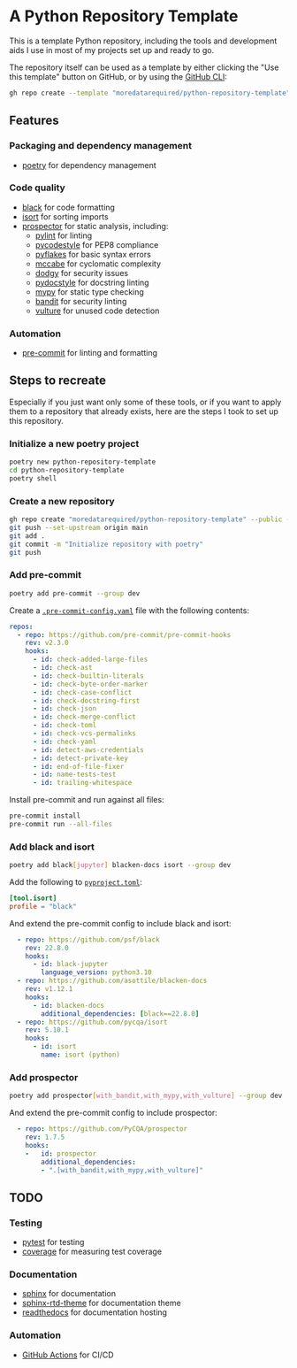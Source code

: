 # A Python Repository Template

This is a template Python repository, including the tools and development aids I use in most of my projects set up and ready to go.

The repository itself can be used as a template by either clicking the "Use this template" button on GitHub, or by using the [GitHub CLI](https://cli.github.com/):

```bash
gh repo create --template "moredatarequired/python-repository-template"
```

## Features

### Packaging and dependency management

- [poetry](https://python-poetry.org/) for dependency management

### Code quality

- [black](https://black.readthedocs.io/en/stable/) for code formatting
- [isort](https://pycqa.github.io/isort/) for sorting imports
- [prospector](https://prospector.landscape.io/en/master/) for static analysis, including:
    - [pylint](https://pylint.org/) for linting
    - [pycodestyle](https://pycodestyle.pycqa.org/en/latest/) for PEP8 compliance
    - [pyflakes](https://pypi.org/project/pyflakes/) for basic syntax errors
    - [mccabe](https://pypi.org/project/mccabe/) for cyclomatic complexity
    - [dodgy](https://pypi.org/project/dodgy/) for security issues
    - [pydocstyle](https://www.pydocstyle.org/en/stable/) for docstring linting
    - [mypy](https://mypy.readthedocs.io/en/stable/) for static type checking
    - [bandit](https://bandit.readthedocs.io/en/latest/) for security linting
    - [vulture](https://pypi.org/project/vulture/) for unused code detection

### Automation

- [pre-commit](https://pre-commit.com/) for linting and formatting

## Steps to recreate

Especially if you just want only some of these tools, or if you want to apply them to a repository that already exists, here are the steps I took to set up this repository.

### Initialize a new poetry project

```bash
poetry new python-repository-template
cd python-repository-template
poetry shell
```

### Create a new repository

```bash
gh repo create "moredatarequired/python-repository-template" --public --description "A Python Repository Template" --license unlicense --source=.
git push --set-upstream origin main
git add .
git commit -m "Initialize repository with poetry"
git push
```

### Add pre-commit

```bash
poetry add pre-commit --group dev
```

Create a [`.pre-commit-config.yaml`](.pre-commit-config.yaml) file with the following contents:

```yaml
repos:
  - repo: https://github.com/pre-commit/pre-commit-hooks
    rev: v2.3.0
    hooks:
      - id: check-added-large-files
      - id: check-ast
      - id: check-builtin-literals
      - id: check-byte-order-marker
      - id: check-case-conflict
      - id: check-docstring-first
      - id: check-json
      - id: check-merge-conflict
      - id: check-toml
      - id: check-vcs-permalinks
      - id: check-yaml
      - id: detect-aws-credentials
      - id: detect-private-key
      - id: end-of-file-fixer
      - id: name-tests-test
      - id: trailing-whitespace
```

Install pre-commit and run against all files:

```bash
pre-commit install
pre-commit run --all-files
```

### Add black and isort

```bash
poetry add black[jupyter] blacken-docs isort --group dev
```

Add the following to [`pyproject.toml`](pyproject.toml):
```toml
[tool.isort]
profile = "black"
```

And extend the pre-commit config to include black and isort:

```yaml
  - repo: https://github.com/psf/black
    rev: 22.8.0
    hooks:
      - id: black-jupyter
        language_version: python3.10
  - repo: https://github.com/asottile/blacken-docs
    rev: v1.12.1
    hooks:
      - id: blacken-docs
        additional_dependencies: [black==22.8.0]
  - repo: https://github.com/pycqa/isort
    rev: 5.10.1
    hooks:
      - id: isort
        name: isort (python)
```

### Add prospector

```bash
poetry add prospector[with_bandit,with_mypy,with_vulture] --group dev
```

And extend the pre-commit config to include prospector:

```yaml
  - repo: https://github.com/PyCQA/prospector
    rev: 1.7.5
    hooks:
    -   id: prospector
        additional_dependencies:
        - ".[with_bandit,with_mypy,with_vulture]"
```

## TODO

### Testing
- [pytest](https://docs.pytest.org/en/stable/) for testing
- [coverage](https://coverage.readthedocs.io/en/stable/) for measuring test coverage

### Documentation
- [sphinx](https://www.sphinx-doc.org/en/master/) for documentation
- [sphinx-rtd-theme](https://sphinx-rtd-theme.readthedocs.io/en/stable/) for documentation theme
- [readthedocs](https://readthedocs.org/) for documentation hosting

### Automation
- [GitHub Actions](https://docs.github.com/en/actions) for CI/CD
